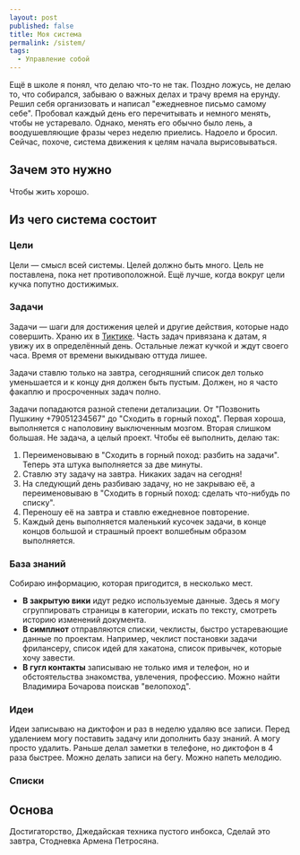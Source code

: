 ```yaml
---
layout: post
published: false
title: Моя система
permalink: /sistem/
tags:
  - Управление собой
---
```

Ещё в школе я понял, что делаю что-то не так. Поздно ложусь, не делаю то, что собирался, забываю о важных делах и трачу время на ерунду. Решил себя организовать и написал "ежедневное письмо самому себе". Пробовал каждый день его перечитывать и немного менять, чтобы не устаревало. Однако, менять его обычно было лень, а воодушевляющие фразы через неделю приелись. Надоело и бросил. Сейчас, похоче, система движения к целям начала вырисовываться.

## Зачем это нужно

Чтобы жить хорошо.

## Из чего система состоит

### Цели

Цели — смысл всей системы. Целей должно быть много. Цель не поставлена, пока нет противоположной. Ещё лучше, когда вокруг цели кучка попутно достижимых.

### Задачи
Задачи — шаги для достижения целей и другие действия, которые надо совершить. Храню их в [Тиктике](https://ticktick.com/). Часть задач привязана к датам, я увижу их в определённый день. Остальные лежат кучкой и ждут своего часа. Время от времени выкидываю оттуда лишее.

Задачи ставлю только на завтра, сегодняшний список дел только уменьшается и к концу дня должен быть пустым. Должен, но я часто факаплю и просроченных задач полно.

Задачи попадаются разной степени детализации. От "Позвонить Пушкину +79051234567" до "Сходить в горный поход". Первая хороша, выполняется с наполовину выключенным мозгом. Вторая слишком большая. Не задача, а целый проект. Чтобы её выполнить, делаю так:

1. Переименовываю в "Сходить в горный поход: разбить на задачи". Теперь эта штука выполняется за две минуты.
2. Ставлю эту задачу на завтра. Никаких задач на сегодня!
2. На следующий день разбиваю задачу, но не закрываю её, а переименовываю в "Сходить в горный поход: сделать что-нибудь по списку".
3. Переношу её на завтра и ставлю ежедневное повторение.
4. Каждый день выполняется маленький кусочек задачи, в конце концов большой и страшный проект волшебным образом выполняется.

### База знаний
Собираю информацию, которая пригодится, в несколько мест.

* **В закрытую вики** идут редко используемые данные. Здесь я могу сгруппировать страницы в категории, искать по тексту, смотреть историю изменений документа.
* **В симплнот** отправляются списки, чеклисты, быстро устаревающие данные по проектам. Например, чеклист постановки задачи фрилансеру, список идей для хакатона, список привычек, которые хочу завести.
* **В гугл контакты** записываю не только имя и телефон, но и обстоятельства знакомства, увлечения, профессию. Можно найти Владимира Бочарова поискав "велопоход".

### Идеи
Идеи записываю на диктофон и раз в неделю удаляю все записи. Перед удалением могу поставить задачу или дополнить базу знаний. А могу просто удалить. Раньше делал заметки в телефоне, но диктофон в 4 раза быстрее. Можно делать записи на бегу. Можно напеть мелодию.

### Списки



## Основа

Достигаторство, Джедайская техника пустого инбокса, Сделай это завтра, Стодневка Армена Петросяна.

